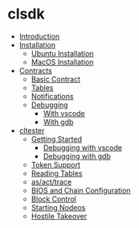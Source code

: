# clsdk

- [Introduction](README.md)
- [Installation]()
  - [Ubuntu Installation](ubuntu.md)
  - [MacOS Installation](macos.md)
- [Contracts]()
  - [Basic Contract](contract/basic/README.md)
  - [Tables](contract/table/README.md)
  - [Notifications](contract/notify/README.md)
  - [Debugging](contract/debug/README.md)
    - [With vscode](contract/debug/vscode.md)
    - [With gdb](contract/debug/gdb.md)
- [cltester]()
  - [Getting Started](cltester/starting/README.md)
    - [Debugging with vscode](cltester/starting/vscode.md)
    - [Debugging with gdb](cltester/starting/gdb.md)
  - [Token Support](cltester/token/README.md)
  - [Reading Tables](cltester/tables/README.md)
  - [as/act/trace](cltester/as/README.md)
  - [BIOS and Chain Configuration](cltester/bios/README.md)
  - [Block Control](cltester/block/README.md)
  - [Starting Nodeos](cltester/nodeos/README.md)
  - [Hostile Takeover](cltester/takeover/README.md)
